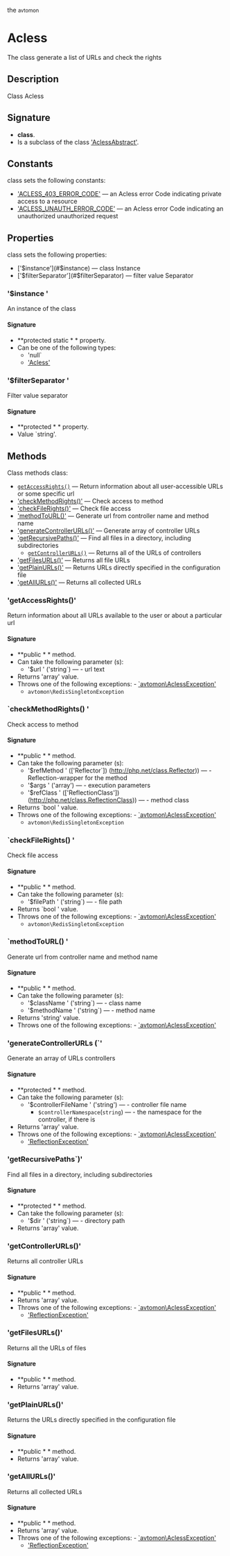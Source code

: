 the <small>avtomon</small>

Acless
======

The class generate a list of URLs and check the rights

Description
-----------

Class Acless

Signature
---------

- **class**.
- Is a subclass of the class ['AclessAbstract'](../avtomon/AclessAbstract.md).

Constants
---------

class sets the following constants:

- ['ACLESS_403_ERROR_CODE'](#ACLESS_403_ERROR_CODE) &mdash; an Acless error Code indicating private access to a resource
- ['ACLESS_UNAUTH_ERROR_CODE'](#ACLESS_UNAUTH_ERROR_CODE) &mdash; an Acless error Code indicating an unauthorized unauthorized request

Properties
----------

class sets the following properties:

- ['$instance'](#$instance) &mdash; class Instance
- ['$filterSeparator'](#$filterSeparator) &mdash; filter value Separator

### '$instance '<a name= "instance" ></a>

An instance of the class

#### Signature

- **protected static * * property.
- Can be one of the following types:
    - 'null`
    - ['Acless'](../avtomon/Acless.md)

### '$filterSeparator '<a name= "filterSeparator" ></a>

Filter value separator

#### Signature

- **protected * * property.
- Value `string'.

Methods
-------

Class methods class:

  - [`getAccessRights()`](#getAccessRights) &mdash; Return information about all user-accessible URLs or some specific url
- ['checkMethodRights()'](#checkMethodRights) &mdash; Check access to method
- ['checkFileRights()'](#checkFileRights) &mdash; Check file access
- ['methodToURL()'](#methodToURL) &mdash; Generate url from controller name and method name
- ['generateControllerURLs()'](#generateControllerURLs) &mdash; Generate array of controller URLs
- ['getRecursivePaths()'](#getRecursivePaths) &mdash; Find all files in a directory, including subdirectories
  - [`getControllerURLs()`](#getControllerURLs) &mdash; Returns all of the URLs of controllers
- ['getFilesURLs()'](#getFilesURLs) &mdash; Returns all file URLs
- ['getPlainURLs()'](#getPlainURLs) &mdash; Returns URLs directly specified in the configuration file
- ['getAllURLs()'](#getAllURLs) &mdash; Returns all collected URLs

### 'getAccessRights()' <a name= "getAccessRights" ></a>

Return information about all URLs available to the user or about a particular url

#### Signature

- **public * * method.
- Can take the following parameter (s):
    - '$url ' ('string`) &mdash; - url text
- Returns 'array' value.
- Throws one of the following exceptions:
      - [`avtomon\AclessException'](../avtomon/AclessException.md)
    - `avtomon\RedisSingletonException`

### `checkMethodRights() '<a name= "checkMethodRights" ></a>

Check access to method

#### Signature

- **public * * method.
- Can take the following parameter (s):
    - '$refMethod ' (['Reflector`]) (http://php.net/class.Reflector)) &mdash; - Reflection-wrapper for the method
    - '$args ' ('array') &mdash; - execution parameters
    - '$refClass ' (['ReflectionClass']) (http://php.net/class.ReflectionClass)) &mdash; - method class
- Returns `bool ' value.
- Throws one of the following exceptions:
      - [`avtomon\AclessException'](../avtomon/AclessException.md)
    - `avtomon\RedisSingletonException`

### `checkFileRights() '<a name= "checkFileRights" ></a>

Check file access

#### Signature

- **public * * method.
- Can take the following parameter (s):
    - '$filePath ' ('string`) &mdash; - file path
- Returns `bool ' value.
- Throws one of the following exceptions:
      - [`avtomon\AclessException'](../avtomon/AclessException.md)
    - `avtomon\RedisSingletonException`

### `methodToURL() '<a name= 'methodToURL' ></a>

Generate url from controller name and method name

#### Signature

- **public * * method.
- Can take the following parameter (s):
    - '$className ' ('string`) &mdash; - class name
    - '$methodName ' ('string`) &mdash; - method name
- Returns 'string' value.
- Throws one of the following exceptions:
      - [`avtomon\AclessException'](../avtomon/AclessException.md)

### 'generateControllerURLs (`'<a name= "generateControllerURLs" ></a>

Generate an array of URLs controllers

#### Signature

- **protected * * method.
- Can take the following parameter (s):
    - '$controllerFileName ' ('string') &mdash; - controller file name
    	- `$controllerNamespace`(`string`) &mdash; - the namespace for the controller, if there is
- Returns 'array' value.
- Throws one of the following exceptions:
      - [`avtomon\AclessException'](../avtomon/AclessException.md)
    - ['ReflectionException'](http://php.net/class.ReflectionException)

### 'getRecursivePaths`)' <a name= "getRecursivePaths" ></a>

Find all files in a directory, including subdirectories

#### Signature

- **protected * * method.
- Can take the following parameter (s):
    - '$dir ' ('string`) &mdash; - directory path
- Returns 'array' value.

### 'getControllerURLs()' <a name= 'getControllerURLs' ></a>

Returns all controller URLs

#### Signature

- **public * * method.
- Returns 'array' value.
- Throws one of the following exceptions:
      - [`avtomon\AclessException'](../avtomon/AclessException.md)
    - ['ReflectionException'](http://php.net/class.ReflectionException)

### 'getFilesURLs()' <a name= "getFilesURLs" ></a>

Returns all the URLs of files

#### Signature

- **public * * method.
- Returns 'array' value.

### 'getPlainURLs()' <a name= "getPlainURLs" ></a>

Returns the URLs directly specified in the configuration file

#### Signature

- **public * * method.
- Returns 'array' value.

### 'getAllURLs()' <a name= "getAllURLs" ></a>

Returns all collected URLs

#### Signature

- **public * * method.
- Returns 'array' value.
- Throws one of the following exceptions:
      - [`avtomon\AclessException'](../avtomon/AclessException.md)
    - ['ReflectionException'](http://php.net/class.ReflectionException)

